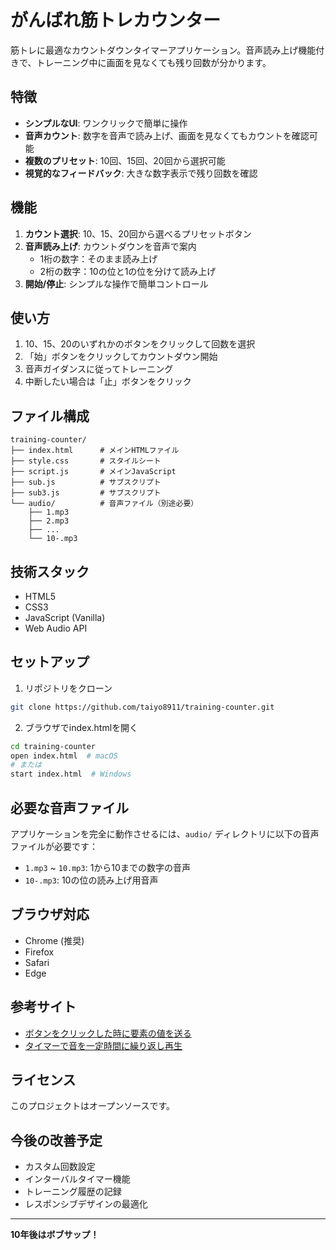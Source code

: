 # がんばれ筋トレカウンター

筋トレに最適なカウントダウンタイマーアプリケーション。音声読み上げ機能付きで、トレーニング中に画面を見なくても残り回数が分かります。

## 特徴

- **シンプルなUI**: ワンクリックで簡単に操作
- **音声カウント**: 数字を音声で読み上げ、画面を見なくてもカウントを確認可能
- **複数のプリセット**: 10回、15回、20回から選択可能
- **視覚的なフィードバック**: 大きな数字表示で残り回数を確認

## 機能

1. **カウント選択**: 10、15、20回から選べるプリセットボタン
2. **音声読み上げ**: カウントダウンを音声で案内
   - 1桁の数字：そのまま読み上げ
   - 2桁の数字：10の位と1の位を分けて読み上げ
3. **開始/停止**: シンプルな操作で簡単コントロール

## 使い方

1. 10、15、20のいずれかのボタンをクリックして回数を選択
2. 「始」ボタンをクリックしてカウントダウン開始
3. 音声ガイダンスに従ってトレーニング
4. 中断したい場合は「止」ボタンをクリック

## ファイル構成

```
training-counter/
├── index.html      # メインHTMLファイル
├── style.css       # スタイルシート
├── script.js       # メインJavaScript
├── sub.js          # サブスクリプト
├── sub3.js         # サブスクリプト
└── audio/          # 音声ファイル（別途必要）
    ├── 1.mp3
    ├── 2.mp3
    ├── ...
    └── 10-.mp3
```

## 技術スタック

- HTML5
- CSS3
- JavaScript (Vanilla)
- Web Audio API

## セットアップ

1. リポジトリをクローン
```bash
git clone https://github.com/taiyo8911/training-counter.git
```

2. ブラウザでindex.htmlを開く
```bash
cd training-counter
open index.html  # macOS
# または
start index.html  # Windows
```

## 必要な音声ファイル

アプリケーションを完全に動作させるには、`audio/` ディレクトリに以下の音声ファイルが必要です：

- `1.mp3` ~ `10.mp3`: 1から10までの数字の音声
- `10-.mp3`: 10の位の読み上げ用音声

## ブラウザ対応

- Chrome (推奨)
- Firefox
- Safari
- Edge

## 参考サイト

- [ボタンをクリックした時に要素の値を送る](https://living-sun.com/ja/javascript/374674-get-button-value-in-ejs-when-onclick-javascript-html-ejs.html)
- [タイマーで音を一定時間に繰り返し再生](http://hobbies.i-pro.mods.jp/?eid=66)

## ライセンス

このプロジェクトはオープンソースです。

## 今後の改善予定

- カスタム回数設定
- インターバルタイマー機能
- トレーニング履歴の記録
- レスポンシブデザインの最適化

---

**10年後はボブサップ！**
